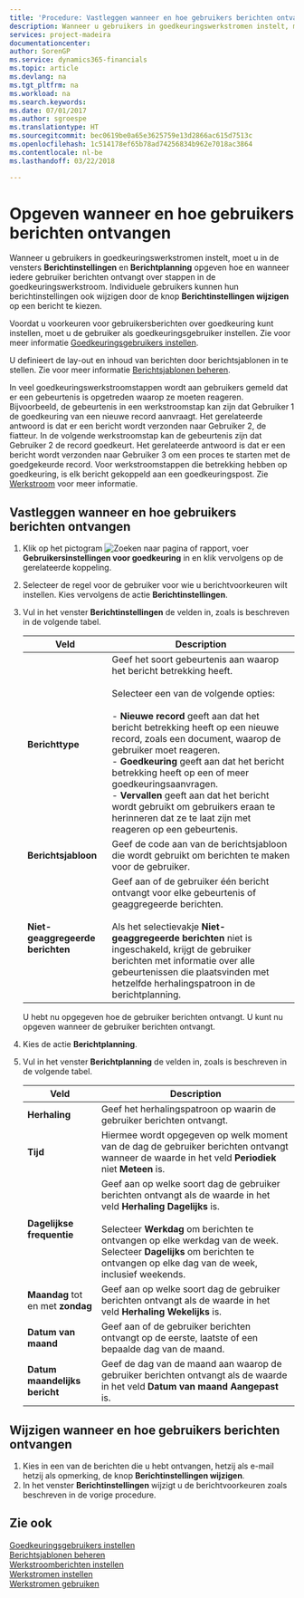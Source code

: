 ```yaml
---
title: 'Procedure: Vastleggen wanneer en hoe gebruikers berichten ontvangen | Microsoft Docs'
description: Wanneer u gebruikers in goedkeuringswerkstromen instelt, moet u in de vensters Berichtinstellingen en Berichtplanning opgeven hoe en wanneer iedere gebruiker berichten ontvangt over stappen in de goedkeuringswerkstroom. Individuele gebruikers kunnen hun berichtinstellingen ook wijzigen door de knop Berichtinstellingen wijzigen op een bericht te kiezen.
services: project-madeira
documentationcenter: 
author: SorenGP
ms.service: dynamics365-financials
ms.topic: article
ms.devlang: na
ms.tgt_pltfrm: na
ms.workload: na
ms.search.keywords: 
ms.date: 07/01/2017
ms.author: sgroespe
ms.translationtype: HT
ms.sourcegitcommit: bec0619be0a65e3625759e13d2866ac615d7513c
ms.openlocfilehash: 1c514178ef65b78ad74256834b962e7018ac3864
ms.contentlocale: nl-be
ms.lasthandoff: 03/22/2018

---
```

# <a name="specify-when-and-how-to-receive-notifications"></a>Opgeven wanneer en hoe gebruikers berichten ontvangen
Wanneer u gebruikers in goedkeuringswerkstromen instelt, moet u in de vensters **Berichtinstellingen** en **Berichtplanning** opgeven hoe en wanneer iedere gebruiker berichten ontvangt over stappen in de goedkeuringswerkstroom. Individuele gebruikers kunnen hun berichtinstellingen ook wijzigen door de knop **Berichtinstellingen wijzigen** op een bericht te kiezen.  

 Voordat u voorkeuren voor gebruikersberichten over goedkeuring kunt instellen, moet u de gebruiker als goedkeuringsgebruiker instellen. Zie voor meer informatie [Goedkeuringsgebruikers instellen](across-how-to-set-up-approval-users.md).  

 U definieert de lay-out en inhoud van berichten door berichtsjablonen in te stellen. Zie voor meer informatie [Berichtsjablonen beheren](across-how-to-manage-notification-templates.md).  

 In veel goedkeuringswerkstroomstappen wordt aan gebruikers gemeld dat er een gebeurtenis is opgetreden waarop ze moeten reageren. Bijvoorbeeld, de gebeurtenis in een werkstroomstap kan zijn dat Gebruiker 1 de goedkeuring van een nieuwe record aanvraagt. Het gerelateerde antwoord is dat er een bericht wordt verzonden naar Gebruiker 2, de fiatteur. In de volgende werkstroomstap kan de gebeurtenis zijn dat Gebruiker 2 de record goedkeurt. Het gerelateerde antwoord is dat er een bericht wordt verzonden naar Gebruiker 3 om een proces te starten met de goedgekeurde record. Voor werkstroomstappen die betrekking hebben op goedkeuring, is elk bericht gekoppeld aan een goedkeuringspost. Zie [Werkstroom](across-workflow.md) voor meer informatie.  

## <a name="specify-when-and-how-users-receive-notifications"></a>Vastleggen wanneer en hoe gebruikers berichten ontvangen  

1.  Klik op het pictogram ![Zoeken naar pagina of rapport](media/ui-search/search_small.png "pictogram Zoeken naar pagina of rapport"), voer **Gebruikersinstellingen voor goedkeuring** in en klik vervolgens op de gerelateerde koppeling.  
2.  Selecteer de regel voor de gebruiker voor wie u berichtvoorkeuren wilt instellen. Kies vervolgens de actie **Berichtinstellingen**.  
3.  Vul in het venster **Berichtinstellingen** de velden in, zoals is beschreven in de volgende tabel.  

    |Veld|Description|  
    |---------------------------------|---------------------------------------|  
    |**Berichttype**|Geef het soort gebeurtenis aan waarop het bericht betrekking heeft.<br /><br /> Selecteer een van de volgende opties:<br /><br /> -   **Nieuwe record** geeft aan dat het bericht betrekking heeft op een nieuwe record, zoals een document, waarop de gebruiker moet reageren.<br />-   **Goedkeuring** geeft aan dat het bericht betrekking heeft op een of meer goedkeuringsaanvragen.<br />-   **Vervallen** geeft aan dat het bericht wordt gebruikt om gebruikers eraan te herinneren dat ze te laat zijn met reageren op een gebeurtenis.|  
    |**Berichtsjabloon**|Geef de code aan van de berichtsjabloon die wordt gebruikt om berichten te maken voor de gebruiker.|  
    |**Niet-geaggregeerde berichten**|Geef aan of de gebruiker één bericht ontvangt voor elke gebeurtenis of geaggregeerde berichten.<br /><br /> Als het selectievakje **Niet-geaggregeerde berichten** niet is ingeschakeld, krijgt de gebruiker berichten met informatie over alle gebeurtenissen die plaatsvinden met hetzelfde herhalingspatroon in de berichtplanning.|  

     U hebt nu opgegeven hoe de gebruiker berichten ontvangt. U kunt nu opgeven wanneer de gebruiker berichten ontvangt.  

4.  Kies de actie **Berichtplanning**.  
5.  Vul in het venster **Berichtplanning** de velden in, zoals is beschreven in de volgende tabel.  

    |Veld|Description|  
    |---------------------------------|---------------------------------------|  
    |**Herhaling**|Geef het herhalingspatroon op waarin de gebruiker berichten ontvangt.|  
    |**Tijd**|Hiermee wordt opgegeven op welk moment van de dag de gebruiker berichten ontvangt wanneer de waarde in het veld **Periodiek** niet **Meteen** is.|  
    |**Dagelijkse frequentie**|Geef aan op welke soort dag de gebruiker berichten ontvangt als de waarde in het veld **Herhaling** **Dagelijks** is.<br /><br /> Selecteer **Werkdag** om berichten te ontvangen op elke werkdag van de week. Selecteer **Dagelijks** om berichten te ontvangen op elke dag van de week, inclusief weekends.|  
    |**Maandag** tot en met **zondag**|Geef aan op welke soort dag de gebruiker berichten ontvangt als de waarde in het veld **Herhaling** **Wekelijks** is.|  
    |**Datum van maand**|Geef aan of de gebruiker berichten ontvangt op de eerste, laatste of een bepaalde dag van de maand.|  
    |**Datum maandelijks bericht**|Geef de dag van de maand aan waarop de gebruiker berichten ontvangt als de waarde in het veld **Datum van maand** **Aangepast** is.|  

## <a name="change-when-and-how-you-receive-notifications"></a>Wijzigen wanneer en hoe gebruikers berichten ontvangen  
1.  Kies in een van de berichten die u hebt ontvangen, hetzij als e-mail hetzij als opmerking, de knop **Berichtinstellingen wijzigen**.  
2.  In het venster **Berichtinstellingen** wijzigt u de berichtvoorkeuren zoals beschreven in de vorige procedure.  

## <a name="see-also"></a>Zie ook  
 [Goedkeuringsgebruikers instellen](across-how-to-set-up-approval-users.md)   
 [Berichtsjablonen beheren](across-how-to-manage-notification-templates.md)   
 [Werkstroomberichten instellen](across-setting-up-workflow-notifications.md)   
 [Werkstromen instellen](across-set-up-workflows.md)   
 [Werkstromen gebruiken](across-use-workflows.md)

